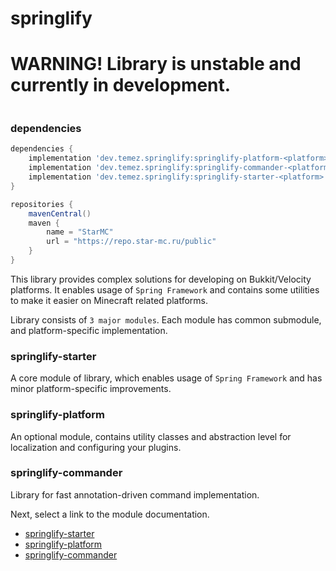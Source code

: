 # springlify

# WARNING! Library is unstable and currently in development.

<a href="https://repo.star-mc.ru/#/public/dev/temez/springlify">
    <img src="https://repo.star-mc.ru/api/badge/latest/public/dev/temez/springlify/springlify-platform?color=40c14a&name=Lastest version&prefix=v"  alt=""/>
</a>

### dependencies

````groovy
dependencies {
    implementation 'dev.temez.springlify:springlify-platform-<platform>:0.7.0.0-RC2'
    implementation 'dev.temez.springlify:springlify-commander-<platform>:0.7.0.0-RC2'
    implementation 'dev.temez.springlify:springlify-starter-<platform>:0.7.0.0-RC2'
}

repositories {
    mavenCentral()
    maven {
        name = "StarMC"
        url = "https://repo.star-mc.ru/public"
    }
}
````

This library provides complex solutions for developing on Bukkit/Velocity platforms. It enables usage
of `Spring Framework` and contains some utilities to make it easier on Minecraft related platforms.

Library consists of `3 major modules`. Each module has common submodule, and platform-specific implementation.

### springlify-starter

A core module of library, which enables usage of `Spring Framework` and has minor platform-specific improvements.

### springlify-platform

An optional module, contains utility classes and abstraction level for localization and configuring your plugins.

### springlify-commander

Library for fast annotation-driven command implementation.

Next, select a link to the module documentation.

- [springlify-starter](/springlify-starter/README.md)
- [springlify-platform](/springlify-platform/README.md)
- [springlify-commander](/springlify-commander/README.md)

